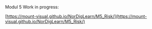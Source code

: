 

Modul 5 Work in progress:

[https://mount-visual.github.io/NorDigLearn/M5_Risk/](https://mount-visual.github.io/NorDigLearn/M5_Risk/)
